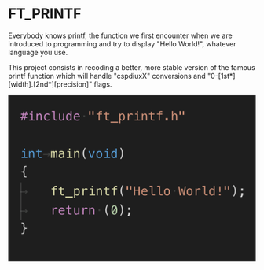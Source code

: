 # FT_PRINTF

Everybody knows printf, the function we first encounter when we are introduced to programming and try to display "Hello World!", whatever language you use.

This project consists in recoding a better, more stable version of the famous printf function which will handle "cspdiuxX" conversions and "0-[1st*][width].[2nd*][precision]" flags.

![](Images/img.png)
